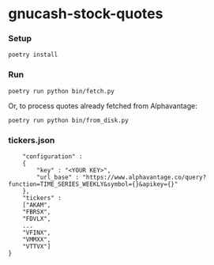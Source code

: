 # gnucash-stock-quotes


### Setup

```
poetry install
```

### Run

```
poetry run python bin/fetch.py 
```
Or, to process quotes already fetched from  Alphavantage:
```
poetry run python bin/from_disk.py
```
### tickers.json

```{
	"configuration" : 
	{
		"key" : "<YOUR KEY>",
		"url_base" : "https://www.alphavantage.co/query?function=TIME_SERIES_WEEKLY&symbol={}&apikey={}"
	},
	"tickers" :
	["AKAM",
	"FBRSX",
	"FDVLX",
    ...
	"VFINX",
	"VMMXX",
	"VTTVX"]
}
```
